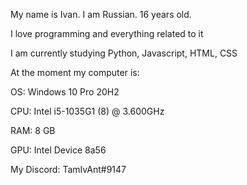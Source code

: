 My name is Ivan. I am Russian. 16 years old.

I love programming and everything related to it

I am currently studying Python, Javascript, HTML, CSS

At the moment my computer is:

OS: Windows 10 Pro 20H2

CPU: Intel i5-1035G1 (8) @ 3.600GHz

RAM: 8 GB

GPU: Intel Device 8a56

My Discord: TamIvAnt#9147
